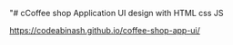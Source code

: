 "# cCoffee shop Application UI design with HTML css JS

https://codeabinash.github.io/coffee-shop-app-ui/
